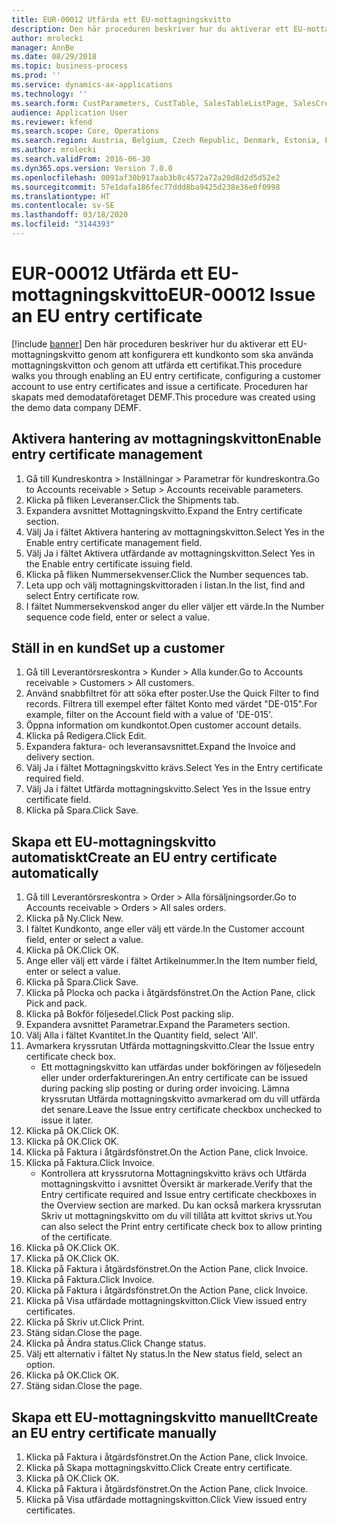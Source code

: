 ```yaml
---
title: EUR-00012 Utfärda ett EU-mottagningskvitto
description: Den här proceduren beskriver hur du aktiverar ett EU-mottagningskvitto genom att konfigurera ett kundkonto som ska använda mottagningskvitton och genom att utfärda ett certifikat.
author: mrolecki
manager: AnnBe
ms.date: 08/29/2018
ms.topic: business-process
ms.prod: ''
ms.service: dynamics-ax-applications
ms.technology: ''
ms.search.form: CustParameters, CustTable, SalesTableListPage, SalesCreateOrder, SalesTable, SalesEditLines,  CustInvoiceJournal, CustEntryCertificateJour_W, SrsReportViewerForm
audience: Application User
ms.reviewer: kfend
ms.search.scope: Core, Operations
ms.search.region: Austria, Belgium, Czech Republic, Denmark, Estonia, Finland, France, Germany, Hungary, Ireland, Italy, Latvia, Lithuania, Netherlands, Poland, Spain, Sweden, United Kingdom
ms.author: mrolecki
ms.search.validFrom: 2016-06-30
ms.dyn365.ops.version: Version 7.0.0
ms.openlocfilehash: 0091af30b917aab3b8c4572a72a20d8d2d5d52e2
ms.sourcegitcommit: 57e1dafa186fec77ddd8ba9425d238e36e0f0998
ms.translationtype: HT
ms.contentlocale: sv-SE
ms.lasthandoff: 03/18/2020
ms.locfileid: "3144393"
---
```

# <a name="eur-00012-issue-an-eu-entry-certificate"></a><span data-ttu-id="43f32-103">EUR-00012 Utfärda ett EU-mottagningskvitto</span><span class="sxs-lookup"><span data-stu-id="43f32-103">EUR-00012 Issue an EU entry certificate</span></span>

[!include [banner](../../includes/banner.md)]
<span data-ttu-id="43f32-104">Den här proceduren beskriver hur du aktiverar ett EU-mottagningskvitto genom att konfigurera ett kundkonto som ska använda mottagningskvitton och genom att utfärda ett certifikat.</span><span class="sxs-lookup"><span data-stu-id="43f32-104">This procedure walks you through enabling an EU entry certificate, configuring a customer account to use entry certificates and issue a certificate.</span></span> <span data-ttu-id="43f32-105">Proceduren har skapats med demodataföretaget DEMF.</span><span class="sxs-lookup"><span data-stu-id="43f32-105">This procedure was created using the demo data company DEMF.</span></span>


## <a name="enable-entry-certificate-management"></a><span data-ttu-id="43f32-106">Aktivera hantering av mottagningskvitton</span><span class="sxs-lookup"><span data-stu-id="43f32-106">Enable entry certificate management</span></span>
1. <span data-ttu-id="43f32-107">Gå till Kundreskontra > Inställningar > Parametrar för kundreskontra.</span><span class="sxs-lookup"><span data-stu-id="43f32-107">Go to Accounts receivable > Setup > Accounts receivable parameters.</span></span>
2. <span data-ttu-id="43f32-108">Klicka på fliken Leveranser.</span><span class="sxs-lookup"><span data-stu-id="43f32-108">Click the Shipments tab.</span></span>
3. <span data-ttu-id="43f32-109">Expandera avsnittet Mottagningskvitto.</span><span class="sxs-lookup"><span data-stu-id="43f32-109">Expand the Entry certificate section.</span></span>
4. <span data-ttu-id="43f32-110">Välj Ja i fältet Aktivera hantering av mottagningskvitton.</span><span class="sxs-lookup"><span data-stu-id="43f32-110">Select Yes in the Enable entry certificate management field.</span></span>
5. <span data-ttu-id="43f32-111">Välj Ja i fältet Aktivera utfärdande av mottagningskvitton.</span><span class="sxs-lookup"><span data-stu-id="43f32-111">Select Yes in the Enable entry certificate issuing field.</span></span>
6. <span data-ttu-id="43f32-112">Klicka på fliken Nummersekvenser.</span><span class="sxs-lookup"><span data-stu-id="43f32-112">Click the Number sequences tab.</span></span>
7. <span data-ttu-id="43f32-113">Leta upp och välj mottagningskvittoraden i listan.</span><span class="sxs-lookup"><span data-stu-id="43f32-113">In the list, find and select Entry certificate row.</span></span>
8. <span data-ttu-id="43f32-114">I fältet Nummersekvenskod anger du eller väljer ett värde.</span><span class="sxs-lookup"><span data-stu-id="43f32-114">In the Number sequence code field, enter or select a value.</span></span>

## <a name="set-up-a-customer"></a><span data-ttu-id="43f32-115">Ställ in en kund</span><span class="sxs-lookup"><span data-stu-id="43f32-115">Set up a customer</span></span>
1. <span data-ttu-id="43f32-116">Gå till Leverantörsreskontra > Kunder > Alla kunder.</span><span class="sxs-lookup"><span data-stu-id="43f32-116">Go to Accounts receivable > Customers > All customers.</span></span>
2. <span data-ttu-id="43f32-117">Använd snabbfiltret för att söka efter poster.</span><span class="sxs-lookup"><span data-stu-id="43f32-117">Use the Quick Filter to find records.</span></span> <span data-ttu-id="43f32-118">Filtrera till exempel efter fältet Konto med värdet "DE-015".</span><span class="sxs-lookup"><span data-stu-id="43f32-118">For example, filter on the Account field with a value of 'DE-015'.</span></span>
3. <span data-ttu-id="43f32-119">Öppna information om kundkontot.</span><span class="sxs-lookup"><span data-stu-id="43f32-119">Open customer account details.</span></span>
4. <span data-ttu-id="43f32-120">Klicka på Redigera.</span><span class="sxs-lookup"><span data-stu-id="43f32-120">Click Edit.</span></span>
5. <span data-ttu-id="43f32-121">Expandera faktura- och leveransavsnittet.</span><span class="sxs-lookup"><span data-stu-id="43f32-121">Expand the Invoice and delivery section.</span></span>
6. <span data-ttu-id="43f32-122">Välj Ja i fältet Mottagningskvitto krävs.</span><span class="sxs-lookup"><span data-stu-id="43f32-122">Select Yes in the Entry certificate required field.</span></span>
7. <span data-ttu-id="43f32-123">Välj Ja i fältet Utfärda mottagningskvitto.</span><span class="sxs-lookup"><span data-stu-id="43f32-123">Select Yes in the Issue entry certificate field.</span></span>
8. <span data-ttu-id="43f32-124">Klicka på Spara.</span><span class="sxs-lookup"><span data-stu-id="43f32-124">Click Save.</span></span>

## <a name="create-an-eu-entry-certificate-automatically"></a><span data-ttu-id="43f32-125">Skapa ett EU-mottagningskvitto automatiskt</span><span class="sxs-lookup"><span data-stu-id="43f32-125">Create an EU entry certificate automatically</span></span>
1. <span data-ttu-id="43f32-126">Gå till Leverantörsreskontra > Order > Alla försäljningsorder.</span><span class="sxs-lookup"><span data-stu-id="43f32-126">Go to Accounts receivable > Orders > All sales orders.</span></span>
2. <span data-ttu-id="43f32-127">Klicka på Ny.</span><span class="sxs-lookup"><span data-stu-id="43f32-127">Click New.</span></span>
3. <span data-ttu-id="43f32-128">I fältet Kundkonto, ange eller välj ett värde.</span><span class="sxs-lookup"><span data-stu-id="43f32-128">In the Customer account field, enter or select a value.</span></span>
4. <span data-ttu-id="43f32-129">Klicka på OK.</span><span class="sxs-lookup"><span data-stu-id="43f32-129">Click OK.</span></span>
5. <span data-ttu-id="43f32-130">Ange eller välj ett värde i fältet Artikelnummer.</span><span class="sxs-lookup"><span data-stu-id="43f32-130">In the Item number field, enter or select a value.</span></span>
6. <span data-ttu-id="43f32-131">Klicka på Spara.</span><span class="sxs-lookup"><span data-stu-id="43f32-131">Click Save.</span></span>
7. <span data-ttu-id="43f32-132">Klicka på Plocka och packa i åtgärdsfönstret.</span><span class="sxs-lookup"><span data-stu-id="43f32-132">On the Action Pane, click Pick and pack.</span></span>
8. <span data-ttu-id="43f32-133">Klicka på Bokför följesedel.</span><span class="sxs-lookup"><span data-stu-id="43f32-133">Click Post packing slip.</span></span>
9. <span data-ttu-id="43f32-134">Expandera avsnittet Parametrar.</span><span class="sxs-lookup"><span data-stu-id="43f32-134">Expand the Parameters section.</span></span>
10. <span data-ttu-id="43f32-135">Välj Alla i fältet Kvantitet.</span><span class="sxs-lookup"><span data-stu-id="43f32-135">In the Quantity field, select 'All'.</span></span>
11. <span data-ttu-id="43f32-136">Avmarkera kryssrutan Utfärda mottagningskvitto.</span><span class="sxs-lookup"><span data-stu-id="43f32-136">Clear the Issue entry certificate check box.</span></span>
    * <span data-ttu-id="43f32-137">Ett mottagningskvitto kan utfärdas under bokföringen av följesedeln eller under orderfaktureringen.</span><span class="sxs-lookup"><span data-stu-id="43f32-137">An entry certificate can be issued during packing slip posting or during order invoicing.</span></span> <span data-ttu-id="43f32-138">Lämna kryssrutan Utfärda mottagningskvitto avmarkerad om du vill utfärda det senare.</span><span class="sxs-lookup"><span data-stu-id="43f32-138">Leave the Issue entry certificate checkbox unchecked to issue it later.</span></span>  
12. <span data-ttu-id="43f32-139">Klicka på OK.</span><span class="sxs-lookup"><span data-stu-id="43f32-139">Click OK.</span></span>
13. <span data-ttu-id="43f32-140">Klicka på OK.</span><span class="sxs-lookup"><span data-stu-id="43f32-140">Click OK.</span></span>
14. <span data-ttu-id="43f32-141">Klicka på Faktura i åtgärdsfönstret.</span><span class="sxs-lookup"><span data-stu-id="43f32-141">On the Action Pane, click Invoice.</span></span>
15. <span data-ttu-id="43f32-142">Klicka på Faktura.</span><span class="sxs-lookup"><span data-stu-id="43f32-142">Click Invoice.</span></span>
    * <span data-ttu-id="43f32-143">Kontrollera att kryssrutorna Mottagningskvitto krävs och Utfärda mottagningskvitto i avsnittet Översikt är markerade.</span><span class="sxs-lookup"><span data-stu-id="43f32-143">Verify that the Entry certificate required and Issue entry certificate checkboxes in the Overview section are marked.</span></span>  <span data-ttu-id="43f32-144">Du kan också markera kryssrutan Skriv ut mottagningskvitto om du vill tillåta att kvittot skrivs ut.</span><span class="sxs-lookup"><span data-stu-id="43f32-144">You can also select the Print entry certificate check box to allow printing of the certificate.</span></span>  
16. <span data-ttu-id="43f32-145">Klicka på OK.</span><span class="sxs-lookup"><span data-stu-id="43f32-145">Click OK.</span></span>
17. <span data-ttu-id="43f32-146">Klicka på OK.</span><span class="sxs-lookup"><span data-stu-id="43f32-146">Click OK.</span></span>
18. <span data-ttu-id="43f32-147">Klicka på Faktura i åtgärdsfönstret.</span><span class="sxs-lookup"><span data-stu-id="43f32-147">On the Action Pane, click Invoice.</span></span>
19. <span data-ttu-id="43f32-148">Klicka på Faktura.</span><span class="sxs-lookup"><span data-stu-id="43f32-148">Click Invoice.</span></span>
20. <span data-ttu-id="43f32-149">Klicka på Faktura i åtgärdsfönstret.</span><span class="sxs-lookup"><span data-stu-id="43f32-149">On the Action Pane, click Invoice.</span></span>
21. <span data-ttu-id="43f32-150">Klicka på Visa utfärdade mottagningskvitton.</span><span class="sxs-lookup"><span data-stu-id="43f32-150">Click View issued entry certificates.</span></span>
22. <span data-ttu-id="43f32-151">Klicka på Skriv ut.</span><span class="sxs-lookup"><span data-stu-id="43f32-151">Click Print.</span></span>
23. <span data-ttu-id="43f32-152">Stäng sidan.</span><span class="sxs-lookup"><span data-stu-id="43f32-152">Close the page.</span></span>
24. <span data-ttu-id="43f32-153">Klicka på Ändra status.</span><span class="sxs-lookup"><span data-stu-id="43f32-153">Click Change status.</span></span>
25. <span data-ttu-id="43f32-154">Välj ett alternativ i fältet Ny status.</span><span class="sxs-lookup"><span data-stu-id="43f32-154">In the New status field, select an option.</span></span>
26. <span data-ttu-id="43f32-155">Klicka på OK.</span><span class="sxs-lookup"><span data-stu-id="43f32-155">Click OK.</span></span>
27. <span data-ttu-id="43f32-156">Stäng sidan.</span><span class="sxs-lookup"><span data-stu-id="43f32-156">Close the page.</span></span>

## <a name="create-an-eu-entry-certificate-manually"></a><span data-ttu-id="43f32-157">Skapa ett EU-mottagningskvitto manuellt</span><span class="sxs-lookup"><span data-stu-id="43f32-157">Create an EU entry certificate manually</span></span>
1. <span data-ttu-id="43f32-158">Klicka på Faktura i åtgärdsfönstret.</span><span class="sxs-lookup"><span data-stu-id="43f32-158">On the Action Pane, click Invoice.</span></span>
2. <span data-ttu-id="43f32-159">Klicka på Skapa mottagningskvitto.</span><span class="sxs-lookup"><span data-stu-id="43f32-159">Click Create entry certificate.</span></span>
3. <span data-ttu-id="43f32-160">Klicka på OK.</span><span class="sxs-lookup"><span data-stu-id="43f32-160">Click OK.</span></span>
4. <span data-ttu-id="43f32-161">Klicka på Faktura i åtgärdsfönstret.</span><span class="sxs-lookup"><span data-stu-id="43f32-161">On the Action Pane, click Invoice.</span></span>
5. <span data-ttu-id="43f32-162">Klicka på Visa utfärdade mottagningskvitton.</span><span class="sxs-lookup"><span data-stu-id="43f32-162">Click View issued entry certificates.</span></span>

